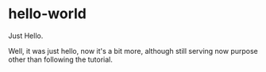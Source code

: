 # hello-world
Just Hello. 

Well, it was just hello, now it's a bit more, although still serving now purpose other than following the tutorial.
